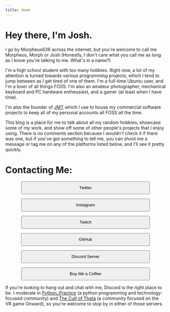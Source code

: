 ```yaml
---
title: Home
---
```


<style>
    button{
        margin-left: 10%;
        width: 80%;
        margin-right: 10%;
        height: 40px;
    }
</style>

# Hey there, I'm Josh.

I go by Morpheus636 across the internet, but you're welcome to call me
Morpheus, Morph or Josh (Honestly, I don't care what you call me as long as I
know you're talking to me. What's in a name?)

I'm a high school student with too many hobbies.
Right now, a lot of my attention is turned towards various programming
projects, which I tend to jump between as I get tired of one of them.
I'm a full-time Ubuntu user, and I'm a lover of all things FOSS. I'm also an
amateur photographer, mechanical keyboard and PC hardware entheusiest, and
a gamer (at least when I have time).

I'm also the founder of [JMT](https://joshinshaker.com) which I use to house my commercial software projects to keep all of my personal accounts all FOSS all the time.

This blog is a place for me to talk about all my random hobbies, showcase
some of my work, and show off some of other people's projects that I enjoy
using. There is no comments section because I wouldn't check it
if there was one, but if you've got something to tell me, you can shoot me a
message or tag me on any of the platforms listed below, and I'll see it pretty
quickly.

# Contacting Me:

<button onclick="location.href='https://twitter.com/morpheus636'" type="button">Twitter</button>

<button onclick="location.href='https://instagram.com/morpheus636'" type="button">Instagram</button>

<button onclick="location.href='https://twitch.tv/morpheus636'" type="button">Twitch</button>

<button onclick="location.href='https://github.com/morpheus636'" type="button">GitHub</button>

<button onclick="location.href='https://discord.gg/5gCQHxz5XA'" type="button">Discord Server</button>

<button onclick="location.href='https://www.buymeacoffee.com/morpheus636'" type="button">Buy Me a Coffee</button>

If you're looking to hang out and chat with me, Discord is the right place
to be. I moderate in
[Python_Practice](https://discord.gg/bWf3y287S5) (a python programming and
technology-focused community) and
[The Cult of Theta](https://invite.gg/thetavr) (a community focused on the VR game Onward), so you're welcome to stop by in either of those
servers.
